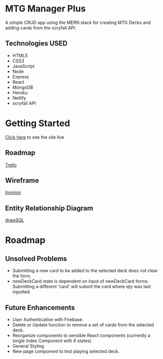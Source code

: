 # MTG Manager Plus

A simple CRUD app using the MERN stack for creating MTG Decks and adding cards from the scryfall API. 

## Technologies USED

- HTML5
- CSS3
- JavaScript
- Node
- Express
- React
- MongoDB
- Heroku
- Netlify
- scryfall API


# Getting Started

[Click here](https://mtg-manager-plus.netlify.app/) to see the site live


## Roadmap

[Trello](https://trello.com/b/ge432ovM/mtg-manager)

## Wireframe

[Invision](https://longlu267303.invisionapp.com/freehand/MTG-Manager-gzxn7qnGr)

## Entity Relationship Diagram

[drawSQL](https://drawsql.app/general-assembly-phoenix/diagrams/mtg-manager#)

# Roadmap

## Unsolved Problems

- Submitting a new card to be added to the selected deck does not clear the form.
- newDeckCard state is dependent on input of newDeckCard forms. Submitting a different 'card' will submit the card where qty was last inputted.

## Future Enhancements

- User Authentication with Firebase.
- Delete or Update function to remove a set of cards from the selected deck.
- Reorganize components to sensible React components (currently a single Index Component with 6 states)
- General Styling
- New page component to test playing selected deck.
